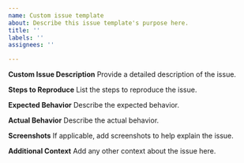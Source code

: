 ```yaml
---
name: Custom issue template
about: Describe this issue template's purpose here.
title: ''
labels: ''
assignees: ''

---
```


**Custom Issue Description**
Provide a detailed description of the issue.

**Steps to Reproduce**
List the steps to reproduce the issue.

**Expected Behavior**
Describe the expected behavior.

**Actual Behavior**
Describe the actual behavior.

**Screenshots**
If applicable, add screenshots to help explain the issue.

**Additional Context**
Add any other context about the issue here.
